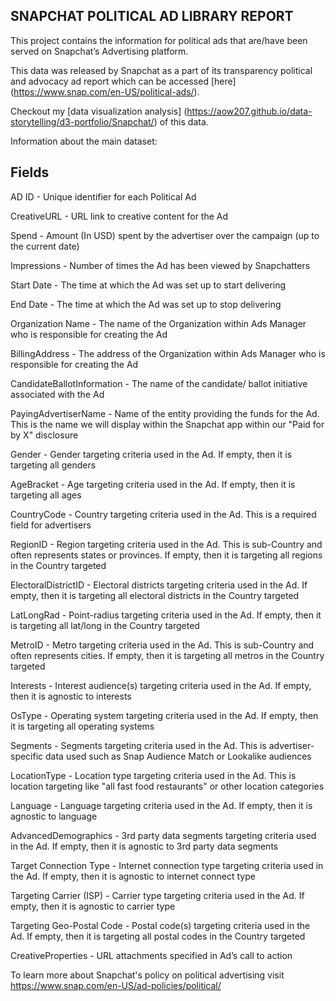 SNAPCHAT POLITICAL AD LIBRARY REPORT
----

This project contains the information for political ads that are/have been served on Snapchat’s Advertising platform.

This data was released by Snapchat as a part of its transparency political and advocacy ad report which can be accessed [here] (https://www.snap.com/en-US/political-ads/).

Checkout my [data visualization analysis] (https://aow207.github.io/data-storytelling/d3-portfolio/Snapchat/) of this data.


Information about the main dataset:

Fields
------

AD ID - Unique identifier for each Political Ad

CreativeURL - URL link to creative content for the Ad

Spend - Amount (In USD) spent by the advertiser over the campaign (up to the current date)

Impressions - Number of times the Ad has been viewed by Snapchatters

Start Date - The time at which the Ad was set up to start delivering

End Date - The time at which the Ad was set up to stop delivering

Organization Name - The name of the Organization within Ads Manager who is responsible for creating the Ad

BillingAddress - The address of the Organization within Ads Manager who is responsible for creating the Ad

CandidateBallotInformation - The name of the candidate/ ballot initiative associated with the Ad

PayingAdvertiserName - Name of the entity providing the funds for the Ad. This is the name we will display within the Snapchat app within our "Paid for by X" disclosure

Gender - Gender targeting criteria used in the Ad. If empty, then it is targeting all genders

AgeBracket - Age targeting criteria used in the Ad. If empty, then it is targeting all ages

CountryCode - Country targeting criteria used in the Ad. This is a required field for advertisers

RegionID - Region targeting criteria used in the Ad. This is sub-Country and often represents states or provinces. If empty, then it is targeting all regions in the Country targeted

ElectoralDistrictID - Electoral districts targeting criteria used in the Ad. If empty, then it is targeting all electoral districts in the Country targeted

LatLongRad - Point-radius targeting criteria used in the Ad. If empty, then it is targeting all lat/long in the Country targeted

MetroID - Metro targeting criteria used in the Ad. This is sub-Country and often represents cities. If empty, then it is targeting all metros in the Country targeted

Interests - Interest audience(s) targeting criteria used in the Ad. If empty, then it is agnostic to interests

OsType - Operating system targeting criteria used in the Ad. If empty, then it is targeting all operating systems

Segments - Segments targeting criteria used in the Ad. This is advertiser-specific data used such as Snap Audience Match or Lookalike audiences

LocationType - Location type targeting criteria used in the Ad. This is location targeting like "all fast food restaurants" or other location categories	

Language - Language targeting criteria used in the Ad. If empty, then it is agnostic to language

AdvancedDemographics - 3rd party data segments targeting criteria used in the Ad. If empty, then it is agnostic to 3rd party data segments

Target Connection Type - Internet connection type targeting criteria used in the Ad. If empty, then it is agnostic to internet connect type

Targeting Carrier (ISP) - Carrier type targeting criteria used in the Ad. If empty, then it is agnostic to carrier type

Targeting Geo-Postal Code - Postal code(s) targeting criteria used in the Ad. If empty, then it is targeting all postal codes in the Country targeted

CreativeProperties - URL attachments specified in Ad’s call to action


To learn more about Snapchat's policy on political advertising visit https://www.snap.com/en-US/ad-policies/political/
